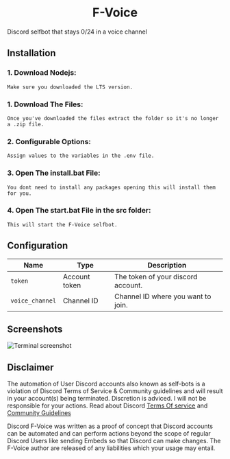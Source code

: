 <h1 align="center">
  F-Voice
</h1>



Discord selfbot that stays 0/24 in a voice channel


## Installation

### 1. Download Nodejs:

```
Make sure you downloaded the LTS version.
```
### 1. Download The Files:

```
Once you've downloaded the files extract the folder so it's no longer a .zip file.
```
### 2. Configurable Options:

```
Assign values to the variables in the .env file.
```


### 3. Open The install.bat File:

```
You dont need to install any packages opening this will install them for you.
```
### 4. Open The start.bat File in the src folder:

```
This will start the F-Voice selfbot.
```



## Configuration

| Name | Type | Description | 
| ---  | ---  | ---         |
| `token` | Account token | The token of your discord account.
| `voice_channel` | Channel ID | Channel ID where you want to join.



## Screenshots

![Terminal screenshot](https://i.imgur.com/lDZvPC1.png)





## Disclaimer 
 The automation of User Discord accounts also known as self-bots is a violation of Discord Terms of Service & Community guidelines and will result in your account(s) being terminated. Discretion is adviced. I will not be responsible for your actions. Read about Discord [Terms Of service](https://discord.com/terms) and [Community Guidelines](https://discord.com/guidelines)
 
Discord F-Voice was written as a proof of concept that Discord accounts can be automated and can perform actions beyond the scope of regular Discord Users like sending Embeds so that Discord can make changes. The F-Voice author are released of any liabilities which your usage may entail. 






